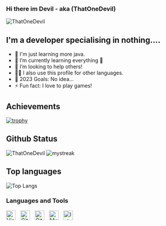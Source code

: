 
### Hi there im Devil - aka (ThatOneDevil)</h1>
<p align="left"> <img src="https://komarev.com/ghpvc/?username=ThatOneDevil" alt="ThatOneDevil"/></p>

## I'm a developer specialising in nothing....

- 🔭 I'm just learning more java.
- 🌱 I’m currently learning everything 🤣
- 👯 I’m looking to help others!
- 😶‍🌫️ I also use this profile for other languages.
- 🥅 2023 Goals: No idea...
- ⚡ Fun fact: I love to play games!

## Achievements

[![trophy](https://github-profile-trophy.vercel.app/?username=ThatOneDevil-ma&theme=onedark)](https://github.com/ryo-ma/github-profile-trophy)


## Github Status

![ThatOneDevil](https://github-readme-stats.vercel.app/api?username=thatonedevil&show_icons=true&theme=tokyonight&hide_border=true)
<img src="https://github-readme-streak-stats.herokuapp.com/?user=thatonedevil&&hide_border=true&theme=tokyonight" alt="mystreak"/>

## Top languages

![Top Langs](https://github-readme-stats.vercel.app/api/top-langs/?username=thatonedevil&layout=compact&hide_border=true&theme=tokyonight)

### Languages and Tools

<img align="left" alt="Visual Studio Code" width="26px" src="https://cdn.jsdelivr.net/gh/devicons/devicon/icons/vscode/vscode-original.svg" style="padding-right:10px;"/>
<img align="left" alt="Git" width="26px" src="https://cdn.jsdelivr.net/gh/devicons/devicon/icons/git/git-original.svg" style="padding-right:10px;"/>
<img align="left" alt="GitHub" width="26px" src="https://user-images.githubusercontent.com/3369400/139447912-e0f43f33-6d9f-45f8-be46-2df5bbc91289.png" style="padding-right:10px;"/>
<img align="left" alt="MySQL" width="26px" src="https://cdn.jsdelivr.net/gh/devicons/devicon/icons/mysql/mysql-original.svg" style="padding-right:10px;"/>
<img align="left" alt="Intelij" width="26px" src="https://camo.githubusercontent.com/40aaee838f86883b0682ef98fc0e7f803a6d2e7d860043373730ebd79497595d/68747470733a2f2f63646e2e646973636f72646170702e636f6d2f656d6f6a69732f3631313633333731343635363537353531362e776562703f73697a653d313238267175616c6974793d6c6f73736c657373" style="padding-right:10px;"/>
